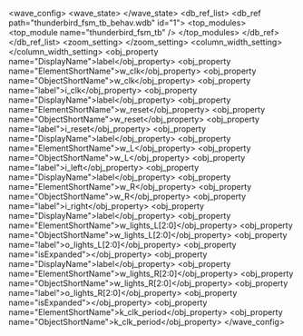 <?xml version="1.0" encoding="UTF-8"?>
<wave_config>
   <wave_state>
   </wave_state>
   <db_ref_list>
      <db_ref path="thunderbird_fsm_tb_behav.wdb" id="1">
         <top_modules>
            <top_module name="thunderbird_fsm_tb" />
         </top_modules>
      </db_ref>
   </db_ref_list>
   <zoom_setting>
      <ZoomStartTime time="0 ps"></ZoomStartTime>
      <ZoomEndTime time="10 ps"></ZoomEndTime>
      <Cursor1Time time="1 ps"></Cursor1Time>
   </zoom_setting>
   <column_width_setting>
      <NameColumnWidth column_width="443"></NameColumnWidth>
      <ValueColumnWidth column_width="102"></ValueColumnWidth>
   </column_width_setting>
   <WVObjectSize size="7" />
   <wvobject fp_name="/thunderbird_fsm_tb/w_clk" type="logic">
      <obj_property name="DisplayName">label</obj_property>
      <obj_property name="ElementShortName">w_clk</obj_property>
      <obj_property name="ObjectShortName">w_clk</obj_property>
      <obj_property name="label">i_clk</obj_property>
   </wvobject>
   <wvobject fp_name="/thunderbird_fsm_tb/w_reset" type="logic">
      <obj_property name="DisplayName">label</obj_property>
      <obj_property name="ElementShortName">w_reset</obj_property>
      <obj_property name="ObjectShortName">w_reset</obj_property>
      <obj_property name="label">i_reset</obj_property>
   </wvobject>
   <wvobject fp_name="/thunderbird_fsm_tb/w_L" type="logic">
      <obj_property name="DisplayName">label</obj_property>
      <obj_property name="ElementShortName">w_L</obj_property>
      <obj_property name="ObjectShortName">w_L</obj_property>
      <obj_property name="label">i_left</obj_property>
   </wvobject>
   <wvobject fp_name="/thunderbird_fsm_tb/w_R" type="logic">
      <obj_property name="DisplayName">label</obj_property>
      <obj_property name="ElementShortName">w_R</obj_property>
      <obj_property name="ObjectShortName">w_R</obj_property>
      <obj_property name="label">i_right</obj_property>
   </wvobject>
   <wvobject fp_name="/thunderbird_fsm_tb/w_lights_L" type="array">
      <obj_property name="DisplayName">label</obj_property>
      <obj_property name="ElementShortName">w_lights_L[2:0]</obj_property>
      <obj_property name="ObjectShortName">w_lights_L[2:0]</obj_property>
      <obj_property name="label">o_lights_L[2:0]</obj_property>
      <obj_property name="isExpanded"></obj_property>
   </wvobject>
   <wvobject fp_name="/thunderbird_fsm_tb/w_lights_R" type="array">
      <obj_property name="DisplayName">label</obj_property>
      <obj_property name="ElementShortName">w_lights_R[2:0]</obj_property>
      <obj_property name="ObjectShortName">w_lights_R[2:0]</obj_property>
      <obj_property name="label">o_lights_R[2:0]</obj_property>
      <obj_property name="isExpanded"></obj_property>
   </wvobject>
   <wvobject fp_name="/thunderbird_fsm_tb/k_clk_period" type="other">
      <obj_property name="ElementShortName">k_clk_period</obj_property>
      <obj_property name="ObjectShortName">k_clk_period</obj_property>
   </wvobject>
</wave_config>
